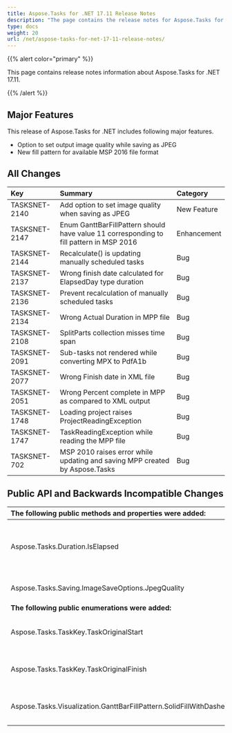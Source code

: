 ```yaml
---
title: Aspose.Tasks for .NET 17.11 Release Notes
description: "The page contains the release notes for Aspose.Tasks for .NET 17.11."
type: docs
weight: 20
url: /net/aspose-tasks-for-net-17-11-release-notes/
---
```


{{% alert color="primary" %}}

This page contains release notes information about Aspose.Tasks for .NET 17.11.

{{% /alert %}}

## **Major Features**
This release of Aspose.Tasks for .NET includes following major features.

- Option to set output image quality while saving as JPEG
- New fill pattern for available MSP 2016 file format
## **All Changes**

|**Key**|**Summary**|**Category**|
| :- | :- | :- |
|TASKSNET-2140|Add option to set image quality when saving as JPEG|New Feature|
|TASKSNET-2147|Enum GanttBarFillPattern should have value 11 corresponding to fill pattern in MSP 2016|Enhancement|
|TASKSNET-2144|Recalculate() is updating manually scheduled tasks|Bug|
|TASKSNET-2137|Wrong finish date calculated for ElapsedDay type duration|Bug|
|TASKSNET-2136|Prevent recalculation of manually scheduled tasks|Bug|
|TASKSNET-2134|Wrong Actual Duration in MPP file|Bug|
|TASKSNET-2108|SplitParts collection misses time span|Bug|
|TASKSNET-2091|Sub-tasks not rendered while converting MPX to PdfA1b|Bug|
|TASKSNET-2077|Wrong Finish date in XML file|Bug|
|TASKSNET-2051|Wrong Percent complete in MPP as compared to XML output|Bug|
|TASKSNET-1748|Loading project raises ProjectReadingException|Bug|
|TASKSNET-1747|TaskReadingException while reading the MPP file|Bug|
|TASKSNET-702|MSP 2010 raises error while updating and saving MPP created by Aspose.Tasks|Bug|

## **Public API and Backwards Incompatible Changes**

|**The following public methods and properties were added:**|**Description**|
| :- | :- |
|Aspose.Tasks.Duration.IsElapsed|Gets a value indicating whether time unit is elapsed.|
|Aspose.Tasks.Saving.ImageSaveOptions.JpegQuality|Gets or sets a JPEG quality.|
|**The following public enumerations were added:**|**Description**|
|Aspose.Tasks.TaskKey.TaskOriginalStart|Represents the original start (Task) field.|
|Aspose.Tasks.TaskKey.TaskOriginalFinish|Represents the original finish (Task) field.|
|Aspose.Tasks.Visualization.GanttBarFillPattern.SolidFillWithDashedBorder|Solid with dashed border pattern.|

